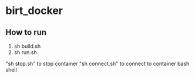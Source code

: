 # birt_docker

## How to run

1. sh build.sh
2. sh run.sh

"sh stop.sh" to stop container
"sh connect.sh" to connect to container bash shell
